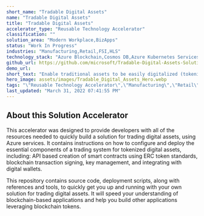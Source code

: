 ```yaml
---
short_name: "Tradable Digital Assets"
name: "Tradable Digital Assets"
title: "Tradable Digital Assets"
accelerator_type: "Reusable Technology Accelerator"
classification: ""
solution_area: "Modern Workplace,BizApps"
status: "Work In Progress"
industries: "Manufacturing,Retail,FSI,HLS"
technology_stack: "Azure Blockchain,Cosmos DB,Azure Kubernetes Services,Azure KeyVault,Azure Container Registry"
github_url: https://github.com/microsoft/Tradable-Digital-Assets-Solution-Accelerator
demo_url: 
short_text: "Enable traditional assets to be easily digitalized (tokenized), exchanged as a token, and securely stored in digital wallets"
hero_image: assets/images/Tradable_Digital_Assets_Hero.webp
tags: "\"Reusable Technology Accelerator\",\"Manufacturing\",\"Retail\",\"FSI\",\"HLS\",\"Azure Blockchain\",\"Cosmos DB\",\"Azure Kubernetes Services\",\"Azure KeyVault\",\"Azure Container Registry\""
last_updated: "March 31, 2022 07:41:55 PM"
---
```

## About this Solution Accelerator

This accelerator was designed to provide developers with all of the resources needed to quickly build a solution for trading digital assets, using Azure services. It contains instructions on how to configure and deploy the essential components of a trading system for tokenized digital assets, including: API based creation of smart contracts using ERC token standards, blockchain transaction signing, key management, and integrating with digital wallets.

This repository contains source code, deployment scripts, along with references and tools, to quickly get you up and running with your own solution for trading digital assets. It will speed your understanding of blockchain-based applications and help you build other applications leveraging blockchain tokens.
